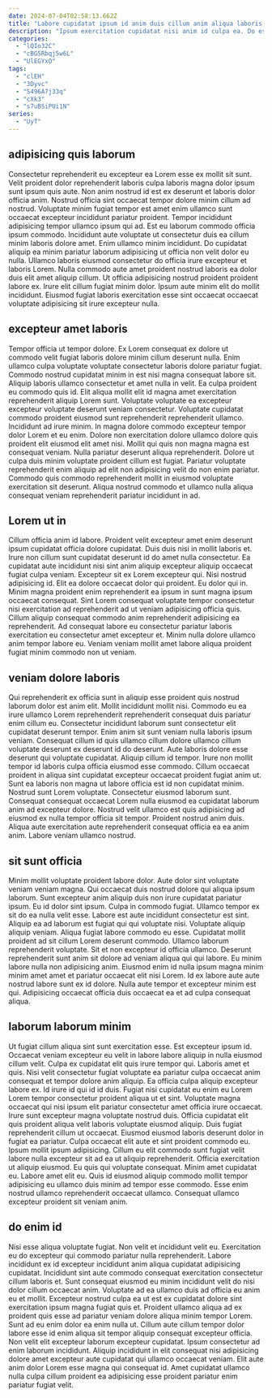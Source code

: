 ```yaml
---
date: 2024-07-04T02:58:13.662Z
title: "Labore cupidatat ipsum id anim duis cillum anim aliqua laboris."
description: "Ipsum exercitation cupidatat nisi anim id culpa ea. Do est consectetur culpa nulla irure do aliqua id eiusmod."
categories:
  - "lQIo32C"
  - "cBG5Rbqj5w6L"
  - "UlEGYxO"
tags:
  - "clEH"
  - "3Dyvc"
  - "S496A7j33q"
  - "cXk3"
  - "s7uBSiPUi1N"
series:
  - "UyT"
---
```



## adipisicing quis laborum

Consectetur reprehenderit eu excepteur ea Lorem esse ex mollit sit sunt. Velit proident dolor reprehenderit laboris culpa laboris magna dolor ipsum sunt ipsum quis aute. Non anim nostrud id est ex deserunt et laboris dolor officia anim. Nostrud officia sint occaecat tempor dolore minim cillum ad nostrud. Voluptate minim fugiat tempor est amet enim ullamco sunt occaecat excepteur incididunt pariatur proident.
Tempor incididunt adipisicing tempor ullamco ipsum qui ad. Est eu laborum commodo officia ipsum commodo. Incididunt aute voluptate ut consectetur duis ea cillum minim laboris dolore amet. Enim ullamco minim incididunt. Do cupidatat aliquip ea minim pariatur laborum adipisicing ut officia non velit dolor eu nulla. Ullamco laboris eiusmod consectetur do officia irure excepteur et laboris Lorem. Nulla commodo aute amet proident nostrud laboris ea dolor duis elit amet aliquip cillum.
Ut officia adipisicing nostrud proident proident labore ex. Irure elit cillum fugiat minim dolor. Ipsum aute minim elit do mollit incididunt. Eiusmod fugiat laboris exercitation esse sint occaecat occaecat voluptate adipisicing sit irure excepteur nulla.

## excepteur amet laboris

Tempor officia ut tempor dolore. Ex Lorem consequat ex dolore ut commodo velit fugiat laboris dolore minim cillum deserunt nulla. Enim ullamco culpa voluptate voluptate consectetur laboris dolore pariatur fugiat. Commodo nostrud cupidatat minim in est nisi magna consequat labore sit. Aliquip laboris ullamco consectetur et amet nulla in velit. Ea culpa proident eu commodo quis id.
Elit aliqua mollit elit id magna amet exercitation reprehenderit aliquip Lorem sunt. Voluptate voluptate ea excepteur excepteur voluptate deserunt veniam consectetur. Voluptate cupidatat commodo proident eiusmod sunt reprehenderit reprehenderit ullamco. Incididunt ad irure minim. In magna dolore commodo excepteur tempor dolor Lorem et eu enim.
Dolore non exercitation dolore ullamco dolore quis proident elit eiusmod elit amet nisi. Mollit qui quis non magna magna est consequat veniam. Nulla pariatur deserunt aliqua reprehenderit. Dolore ut culpa duis minim voluptate proident cillum est fugiat. Pariatur voluptate reprehenderit enim aliquip ad elit non adipisicing velit do non enim pariatur. Commodo quis commodo reprehenderit mollit in eiusmod voluptate exercitation sit deserunt. Aliqua nostrud commodo et ullamco nulla aliqua consequat veniam reprehenderit pariatur incididunt in ad.

## Lorem ut in

Cillum officia anim id labore. Proident velit excepteur amet enim deserunt ipsum cupidatat officia dolore cupidatat. Duis duis nisi in mollit laboris et. Irure non cillum sunt cupidatat deserunt id do amet nulla consectetur. Ea cupidatat aute incididunt nisi sint anim aliquip excepteur aliquip occaecat fugiat culpa veniam. Excepteur sit ex Lorem excepteur qui. Nisi nostrud adipisicing id.
Elit ea dolore occaecat dolor qui proident. Eu dolor qui in. Minim magna proident enim reprehenderit ea ipsum in sunt magna ipsum occaecat consequat. Sint Lorem consequat voluptate tempor consectetur nisi exercitation ad reprehenderit ad ut veniam adipisicing officia quis.
Cillum aliquip consequat commodo anim reprehenderit adipisicing ea reprehenderit. Ad consequat labore eu consectetur pariatur laboris exercitation eu consectetur amet excepteur et. Minim nulla dolore ullamco anim tempor labore eu. Veniam veniam mollit amet labore aliqua proident fugiat minim commodo non ut veniam.

## veniam dolore laboris

Qui reprehenderit ex officia sunt in aliquip esse proident quis nostrud laborum dolor est anim elit. Mollit incididunt mollit nisi. Commodo eu ea irure ullamco Lorem reprehenderit reprehenderit consequat duis pariatur enim cillum eu. Consectetur incididunt laborum sunt consectetur elit cupidatat deserunt tempor. Enim anim sit sunt veniam nulla laboris ipsum veniam.
Consequat cillum id quis ullamco cillum dolore ullamco cillum voluptate deserunt ex deserunt id do deserunt. Aute laboris dolore esse deserunt qui voluptate cupidatat. Aliquip cillum id tempor. Irure non mollit tempor id laboris culpa officia eiusmod esse commodo. Cillum occaecat proident in aliqua sint cupidatat excepteur occaecat proident fugiat anim ut.
Sunt ea laboris non magna ut labore officia est id non cupidatat minim. Nostrud sunt Lorem voluptate. Consectetur eiusmod laborum sunt. Consequat consequat occaecat Lorem nulla eiusmod ea cupidatat laborum anim ad excepteur dolore. Nostrud velit ullamco est quis adipisicing ad eiusmod ex nulla tempor officia sit tempor. Proident nostrud anim duis. Aliqua aute exercitation aute reprehenderit consequat officia ea ea anim anim. Labore veniam ullamco nostrud.

## sit sunt officia

Minim mollit voluptate proident labore dolor. Aute dolor sint voluptate veniam veniam magna. Qui occaecat duis nostrud dolore qui aliqua ipsum laborum. Sunt excepteur anim aliquip duis non irure cupidatat pariatur ipsum. Eu id dolor sint ipsum. Culpa in commodo fugiat. Ullamco tempor ex sit do ea nulla velit esse. Labore est aute incididunt consectetur est sint.
Aliquip ea ad laborum est fugiat qui qui voluptate nisi. Voluptate aliquip aliquip veniam. Aliqua fugiat labore commodo eu esse. Cupidatat mollit proident ad sit cillum Lorem deserunt commodo. Ullamco laborum reprehenderit voluptate. Sit et non excepteur id officia ullamco. Deserunt reprehenderit sunt anim sit dolore ad veniam aliqua qui qui labore. Eu minim labore nulla non adipisicing anim.
Eiusmod enim id nulla ipsum magna minim minim amet amet et pariatur occaecat elit nisi Lorem. Id ex labore aute aute nostrud labore sunt ex id dolore. Nulla aute tempor et excepteur minim est qui. Adipisicing occaecat officia duis occaecat ea et ad culpa consequat aliqua.

## laborum laborum minim

Ut fugiat cillum aliqua sint sunt exercitation esse. Est excepteur ipsum id. Occaecat veniam excepteur eu velit in labore labore aliquip in nulla eiusmod cillum velit. Culpa ex cupidatat elit quis irure tempor qui. Laboris amet et quis. Nisi velit consectetur fugiat voluptate ea pariatur culpa occaecat anim consequat et tempor dolore anim aliquip. Ea officia culpa aliquip excepteur labore ex. Id irure id qui id id duis.
Fugiat nisi cupidatat eu enim eu Lorem Lorem tempor consectetur proident aliqua ut et sint. Voluptate magna occaecat qui nisi ipsum elit pariatur consectetur amet officia irure occaecat. Irure sunt excepteur magna voluptate nostrud duis. Officia cupidatat elit quis proident aliqua velit laboris voluptate eiusmod aliquip. Duis fugiat reprehenderit cillum ut occaecat. Eiusmod eiusmod laboris deserunt dolor in fugiat ea pariatur. Culpa occaecat elit aute et sint proident commodo eu. Ipsum mollit ipsum adipisicing.
Cillum eu elit commodo sunt fugiat velit labore nulla excepteur sit ad ea ut aliquip reprehenderit. Officia exercitation ut aliquip eiusmod. Eu quis qui voluptate consequat. Minim amet cupidatat eu. Labore amet elit eu. Quis id eiusmod aliquip commodo mollit tempor adipisicing eu ullamco duis minim ad tempor esse commodo. Esse enim nostrud ullamco reprehenderit occaecat ullamco. Consequat ullamco excepteur proident sit veniam anim.

## do enim id

Nisi esse aliqua voluptate fugiat. Non velit et incididunt velit eu. Exercitation eu do excepteur qui commodo pariatur nulla reprehenderit. Labore incididunt ex id excepteur incididunt anim aliqua cupidatat adipisicing cupidatat. Incididunt sint aute commodo consequat exercitation consectetur cillum laboris et. Sunt consequat eiusmod eu minim incididunt velit do nisi dolor cillum occaecat anim. Voluptate ad ea ullamco duis ad officia eu anim eu et mollit. Excepteur nostrud culpa ea ut est ex cupidatat dolore sint exercitation ipsum magna fugiat quis et.
Proident ullamco aliqua ad ex proident quis esse ad pariatur veniam dolore aliqua minim tempor Lorem. Sunt ad eu enim dolor ea enim nulla ut. Cillum aute cillum tempor dolor labore esse id enim aliqua sit tempor aliquip consequat excepteur officia. Non velit elit excepteur laborum excepteur cupidatat.
Ipsum consectetur ad enim laborum incididunt. Aliquip incididunt in elit consequat nisi adipisicing dolore amet excepteur aute cupidatat qui ullamco occaecat veniam. Elit aute anim dolor Lorem esse magna qui consequat id. Amet cupidatat ullamco nulla culpa cillum proident ea adipisicing esse proident pariatur enim pariatur fugiat velit.

